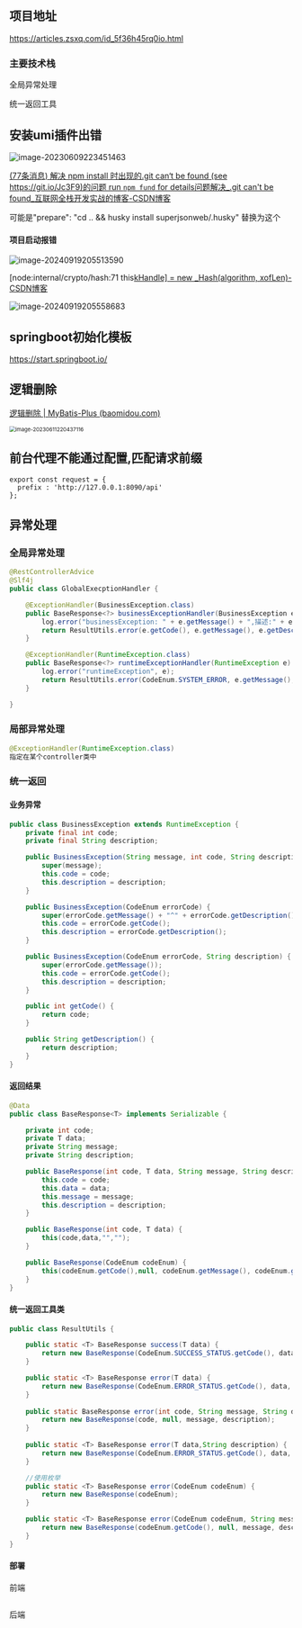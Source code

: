 ## 项目地址

https://articles.zsxq.com/id_5f36h45rq0io.html

### 主要技术栈

全局异常处理

统一返回工具

## 安装umi插件出错

![image-20230609223451463](https://note-1259190304.cos.ap-chengdu.myqcloud.com/note202306092234932.png)

[(77条消息) 解决 npm install 时出现的.git can‘t be found (see https://git.io/Jc3F9)的问题 run `npm fund` for details问题解决_.git can't be found_互联网全栈开发实战的博客-CSDN博客](https://blog.csdn.net/lvoelife/article/details/126172368)

可能是"prepare": "cd .. && husky install superjsonweb/.husky" 替换为这个



#### 项目启动报错

![image-20240919205513590](https://note-1259190304.cos.ap-chengdu.myqcloud.com/noteimage-20240919205513590.png)



[node:internal/crypto/hash:71 this[kHandle\] = new _Hash(algorithm, xofLen)-CSDN博客](https://blog.csdn.net/weixin_47818125/article/details/131975219)

![image-20240919205558683](https://note-1259190304.cos.ap-chengdu.myqcloud.com/noteimage-20240919205558683.png)





## springboot初始化模板

https://start.springboot.io/



## 逻辑删除

[逻辑删除 | MyBatis-Plus (baomidou.com)](https://baomidou.com/pages/6b03c5/#使用方法)

<img src="https://note-1259190304.cos.ap-chengdu.myqcloud.com/note202306112204765.png" alt="image-20230611220437116" style="zoom: 67%;" />



## 前台代理不能通过配置,匹配请求前缀

```tsx
export const request = {
  prefix : 'http://127.0.0.1:8090/api'
};
```

## 异常处理

### 全局异常处理

```java
@RestControllerAdvice
@Slf4j
public class GlobalExecptionHandler {

    @ExceptionHandler(BusinessException.class)
    public BaseResponse<?> businessExceptionHandler(BusinessException e) {
        log.error("businessException: " + e.getMessage() + ",描述:" + e.getDescription(), e);
        return ResultUtils.error(e.getCode(), e.getMessage(), e.getDescription());
    }

    @ExceptionHandler(RuntimeException.class)
    public BaseResponse<?> runtimeExceptionHandler(RuntimeException e) {
        log.error("runtimeException", e);
        return ResultUtils.error(CodeEnum.SYSTEM_ERROR, e.getMessage(), "");
    }

}
```



### 局部异常处理

```java
@ExceptionHandler(RuntimeException.class)
指定在某个controller类中
```



### 统一返回

#### 业务异常

```java
public class BusinessException extends RuntimeException {
    private final int code;
    private final String description;

    public BusinessException(String message, int code, String description) {
        super(message);
        this.code = code;
        this.description = description;
    }

    public BusinessException(CodeEnum errorCode) {
        super(errorCode.getMessage() + "^" + errorCode.getDescription());
        this.code = errorCode.getCode();
        this.description = errorCode.getDescription();
    }

    public BusinessException(CodeEnum errorCode, String description) {
        super(errorCode.getMessage());
        this.code = errorCode.getCode();
        this.description = description;
    }

    public int getCode() {
        return code;
    }

    public String getDescription() {
        return description;
    }
}
```

#### 返回结果

```java
@Data
public class BaseResponse<T> implements Serializable {

    private int code;
    private T data;
    private String message;
    private String description;

    public BaseResponse(int code, T data, String message, String description) {
        this.code = code;
        this.data = data;
        this.message = message;
        this.description = description;
    }

    public BaseResponse(int code, T data) {
        this(code,data,"","");
    }

    public BaseResponse(CodeEnum codeEnum) {
        this(codeEnum.getCode(),null, codeEnum.getMessage(), codeEnum.getDescription());
    }
}
```

#### 统一返回工具类

```java
public class ResultUtils {

    public static <T> BaseResponse success(T data) {
        return new BaseResponse(CodeEnum.SUCCESS_STATUS.getCode(), data, CodeEnum.SUCCESS_STATUS.getMessage(), CodeEnum.SUCCESS_STATUS.getDescription());
    }

    public static <T> BaseResponse error(T data) {
        return new BaseResponse(CodeEnum.ERROR_STATUS.getCode(), data, CodeEnum.ERROR_STATUS.getMessage(), CodeEnum.ERROR_STATUS.getDescription());
    }
    
    public static BaseResponse error(int code, String message, String description) {
        return new BaseResponse(code, null, message, description);
    }
    
    public static <T> BaseResponse error(T data,String description) {
        return new BaseResponse(CodeEnum.ERROR_STATUS.getCode(), data, CodeEnum.ERROR_STATUS.getMessage(), description);
    }

    //使用枚举
    public static <T> BaseResponse error(CodeEnum codeEnum) {
        return new BaseResponse(codeEnum);
    }

    public static <T> BaseResponse error(CodeEnum codeEnum, String message, String description) {
        return new BaseResponse(codeEnum.getCode(), null, message, description);
    }
}
```

#### 部署



前端

```
```





后端
